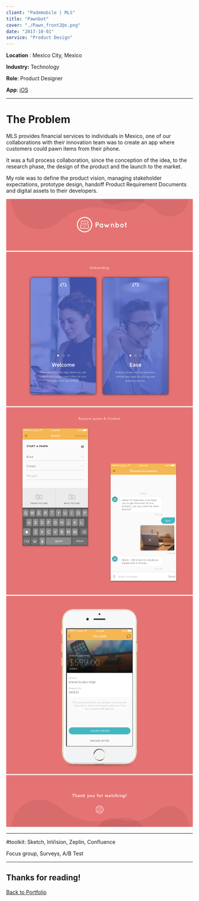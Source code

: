 ```yaml
---
client: "Pademobile | MLS"
title: "Pawnbot"
cover: "./Pawn_front2@x.png"
date: "2017-10-01"
service: "Product Design"
---
```


**Location** : Mexico City, Mexico

**Industry:** Technology

**Role**: Product Designer

**App**: [iOS](https://itunes.apple.com/us/app/prestam%C3%B3vil/id1112275165?mt=8)

---

# The Problem

MLS provides financial services to individuals in Mexico, one of our collaborations with their innovation team was to create an app where customers could pawn items from their phone.

It was a full process collaboration, since the conception of the idea, to the research phase, the design of the product and the launch to the market.

My role was to define the product vision, managing stakeholder expectations, prototype design, handoff Product Requirement Documents and digital assets to their developers.

![](./Pawn_intro.png)
![](./Pawn_p1.png)
![](./Pawn_p3.png)
![](./Pawn_p4.png)
![](./Pawn_p5.png)

---

#toolkit:
Sketch, InVision, Zeplin, Confluence

Focus group, Surveys, A/B Test

---

## Thanks for reading!

[Back to Portfolio](/portfolio)

